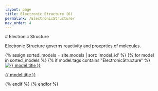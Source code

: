 ```yaml
---
layout: page  
title: Electronic Structure (6)
permalink: /ElectronicStructure/  
nav_order: 4 
---
```

<link rel="stylesheet" href="{{ '/assets/css/gallery.css' | relative_url }}">
# Electronic Structure

Electronic Structure governs reactivity and proeprties of molecules. 

<div class="gallery">
{% assign sorted_models = site.models | sort: 'model_id' %}
{% for model in sorted_models %} 
  {% if model.tags contains "ElectronicStructure" %}
    <div class="tile">
      <a href="{{ model.url | relative_url | append: '?tag=ElectronicStructure' }}">
        <img src="{{ '/models/thumbnails/' | append: model.image | relative_url }}" alt="{{ model.title }}" />
        <p>{{ model.title }}</p>
      </a>
    </div>
  {% endif %}
{% endfor %}
</div>
